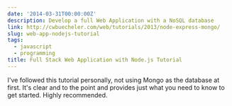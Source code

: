 ```yaml
---
date: '2014-03-31T00:00:00Z'
description: Develop a full Web Application with a NoSQL database
link: http://cwbuecheler.com/web/tutorials/2013/node-express-mongo/
slug: web-app-nodejs-tutorial
tags:
  - javascript
  - programming
title: Full Stack Web Application with Node.js Tutorial
---
```


I've followed this tutorial personally, not using Mongo as the database at
first. It's clear and to the point and provides just what you need to know to
get started. Highly recommended.

